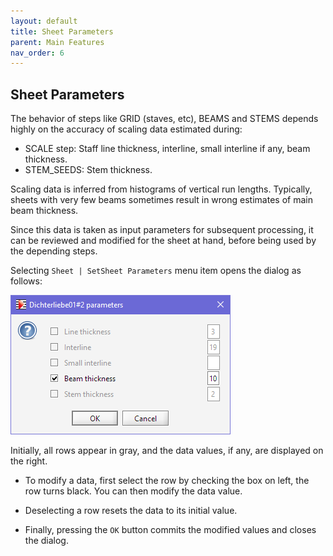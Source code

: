 ```yaml
---
layout: default
title: Sheet Parameters
parent: Main Features
nav_order: 6
---
```

## Sheet Parameters

The behavior of steps like GRID (staves, etc), BEAMS and STEMS depends highly on the accuracy
of scaling data estimated during:

* SCALE step: Staff line thickness, interline, small interline if any, beam thickness.
* STEM_SEEDS: Stem thickness.

Scaling data is inferred from histograms of vertical run lengths.
Typically, sheets with very few beams sometimes result in wrong estimates of main beam thickness.

Since this data is taken as input parameters for subsequent processing, it can be reviewed and
modified for the sheet at hand, before being used by the depending steps.

Selecting `Sheet | SetSheet Parameters` menu item opens the dialog as follows:

![](../assets/images/sheet_parameters.png)

Initially, all rows appear in gray, and the data values, if any, are displayed on the right.

* To modify a data, first select the row by checking the box on left, the row turns black.
You can then modify the data value.

* Deselecting a row resets the data to its initial value.

* Finally, pressing the `OK` button commits the modified values and closes the dialog.
